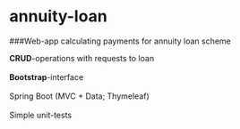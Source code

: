 # annuity-loan

###Web-app calculating payments for annuity loan scheme

**CRUD**-operations with requests to loan<br>
<br/>
**Bootstrap**-interface<br/>
<br/>
Spring Boot (MVC + Data; Thymeleaf)<br/>
<br/>
Simple unit-tests